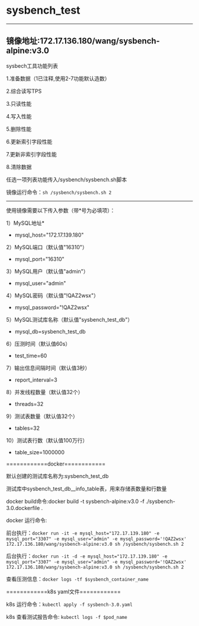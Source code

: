 # sysbench_test

------------------------------------------------------------------------------------
镜像地址:172.17.136.180/wang/sysbench-alpine:v3.0
------------------------------------------------------------------------------------

sysbech工具功能列表

1.准备数据（1已注释,使用2-7功能默认造数）

2.综合读写TPS

3.只读性能

4.写入性能

5.删除性能

6.更新索引字段性能

7.更新非索引字段性能

8.清除数据

任选一项列表功能传入/sysbench/sysbench.sh脚本

镜像运行命令：`sh /sysbench/sysbench.sh 2`

------------------------------------------------------------------------------------

使用镜像需要以下传入参数（带*号为必填项）：

1）MySQL地址*

- mysql_host="172.17.139.180"

2）MySQL端口（默认值"16310"）

- mysql_port="16310"

3）MySQL用户（默认值"admin"）

- mysql_user="admin"

4）MySQL密码（默认值"!QAZ2wsx"）

- mysql_password="!QAZ2wsx"

5）MySQL测试库名称（默认值"sysbench_test_db"）

- mysql_db=sysbench_test_db

6）压测时间（默认值60s）

- test_time=60

7）输出信息间隔时间（默认值3秒）

- report_interval=3

8）并发线程数量（默认值32个）

- threads=32

9）测试表数量（默认值32个）

- tables=32

10）测试表行数（默认值100万行）

- table_size=1000000

============docker============

默认创建的测试库名称为:sysbench_test_db

测试库中sysbench_test_db__info_table表，用来存储表数量和行数量

docker build命令:docker build -t sysbench-alpine:v3.0 -f ./sysbench-3.0.dockerfile .

docker 运行命令:

前台执行：`docker run -it -e mysql_host="172.17.139.180" -e mysql_port="3307" -e mysql_user="admin" -e mysql_password='!QAZ2wsx'  172.17.136.180/wang/sysbench-alpine:v3.0 sh /sysbench/sysbench.sh 2`

后台执行：`docker run -it -d -e mysql_host="172.17.139.180" -e mysql_port="3307" -e mysql_user="admin" -e mysql_password='!QAZ2wsx'  172.17.136.180/wang/sysbench-alpine:v3.0 sh /sysbench/sysbench.sh 2`

查看压测信息：`docker logs -tf $sysbench_container_name`

============k8s yaml文件============

k8s 运行命令：`kubectl apply -f sysbench-3.0.yaml`

k8s 查看测试报告命令: `kubectl logs -f $pod_name`


